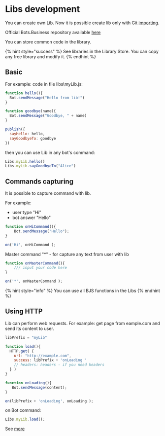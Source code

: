# Libs development

You can create own Lib. Now it is possible create lib only with Git [importing](https://help.bots.business/git/import-bot-from-git-repository).

Official Bots.Business repository available [here](https://github.com/bots-business/store-libs)

You can store common code in the library.

{% hint style="success" %}
See libraries in the Library Store. You can copy any free library and modify it.
{% endhint %}

## Basic

For example: code in file libs\myLib.js:

```javascript
function hello(){
  Bot.sendMessage("Hello from lib!")
}

function goodbye(name){
  Bot.sendMessage("Goodbye, " + name)
}

publish({
  sayHello: hello,
  sayGoodbyeTo: goodbye     
})
```

then you can use Lib in any bot's command:

```javascript
Libs.myLib.hello()
Libs.myLib.sayGoodbyeTo("Alice") 
```

## Commands capturing

It is possible to capture command with lib.

For example:

* user type "Hi"
* bot answer "Hello" 

```javascript
function onHiCommand(){
    Bot.sendMessage("Hello");
}

on('Hi', onHiCommand );
```

Master command "\*" - for capture any text from user with lib

```javascript
function onMasterCommand(){
    /// input your code here
}

on('*', onMasterCommand );
```

{% hint style="info" %}
You can use all BJS functions in the Libs 
{% endhint %}

## Using HTTP

Lib can perform web requests. For example: get page from eample.com and send its content to user.

```javascript
libPrefix = "myLib"

function load(){
  HTTP.get( {
    url: "http://example.com",
    success: libPrefix + 'onLoading '
    // headers: headers - if you need headers
  } )
}

function onLoading(){
   Bot.sendMessage(content);
}

on(libPrefix + 'onLoading', onLoading );
```

on Bot command:

```javascript
Libs.myLib.load();
```

See [more](https://help.bots.business/scenarios-and-bjs/send-http-request)



